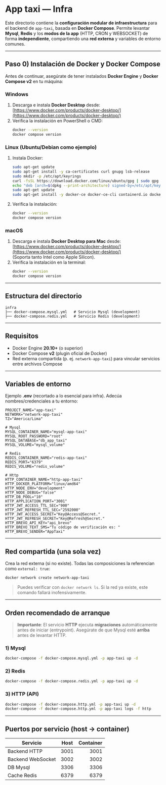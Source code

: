 # App taxi — Infra

Este directorio contiene la **configuración modular de infraestructura** para el backend de `app-taxi`, basada en **Docker Compose**. Permite levantar **Mysql**, **Redis** y los **modos de la app** (HTTP, CRON y WEBSOCKET) de forma **independiente**, compartiendo una **red externa** y variables de entorno comunes.

---

## Paso 0) Instalación de Docker y Docker Compose

Antes de continuar, asegúrate de tener instalados **Docker Engine** y **Docker Compose v2** en tu máquina:

### Windows

1. Descarga e instala **Docker Desktop** desde: [https://www.docker.com/products/docker-desktop/](https://www.docker.com/products/docker-desktop/)
2. Verifica la instalación en PowerShell o CMD:
    ```bash
    docker --version
    docker compose version
    ```

### Linux (Ubuntu/Debian como ejemplo)

1. Instala Docker:
    ```bash
    sudo apt-get update
    sudo apt-get install -y ca-certificates curl gnupg lsb-release
    sudo mkdir -p /etc/apt/keyrings
    curl -fsSL https://download.docker.com/linux/ubuntu/gpg | sudo gpg --dearmor -o /etc/apt/keyrings/docker.gpg
    echo "deb [arch=$(dpkg --print-architecture) signed-by=/etc/apt/keyrings/docker.gpg]    https://download.docker.com/linux/ubuntu $(lsb_release -cs) stable"    | sudo tee /etc/apt/sources.list.d/docker.list > /dev/null
    sudo apt-get update
    sudo apt-get install -y docker-ce docker-ce-cli containerd.io docker-compose-plugin
    ```
2. Verifica la instalación:
    ```bash
    docker --version
    docker compose version
    ```

### macOS

1. Descarga e instala **Docker Desktop para Mac** desde: [https://www.docker.com/products/docker-desktop/](https://www.docker.com/products/docker-desktop/)  
   (Soporta tanto Intel como Apple Silicon).
2. Verifica la instalación en la terminal:
    ```bash
    docker --version
    docker compose version
    ```

---

## Estructura del directorio

```
infra
├── docker-compose.mysql.yml   # Servicio Mysql (development)
├── docker-compose.redis.yml   # Servicio Redis (development)
```

---

## Requisitos

-   Docker Engine **20.10+** (o superior)
-   Docker Compose **v2** (plugin oficial de Docker)
-   Red externa compartida (p. ej. `network-app-taxi`) para vincular servicios entre archivos Compose

---

## Variables de entorno

Ejemplo **.env** (recortado a lo esencial para infra). Adecúa nombres/credenciales a tu entorno:

```env
PROJECT_NAME="app-taxi"
NETWORK="network-app-taxi"
TZ="America/Lima"

# Mysql
MYSQL_CONTAINER_NAME="mysql-app-taxi"
MYSQL_ROOT_PASSWORD="root"
MYSQL_DATABASE="db_app_taxi"
MYSQL_VOLUME="mysql_volume"

# Redis
REDIS_CONTAINER_NAME="redis-app-taxi"
REDIS_PORT="6379"
REDIS_VOLUME="redis_volume"

# Http
HTTP_CONTAINER_NAME="http-app-taxi"
HTTP_DOCKER_PLATFORM="linux/amd64"
HTTP_NODE_ENV="development"
HTTP_NODE_DEBUG="false"
HTTP_DB_POOL="10"
HTTP_APPLICATION_PORT="3001"
HTTP_JWT_ACCESS_TTL_SEC="900"
HTTP_JWT_REFRESH_TTL_SEC="2592000"
HTTP_JWT_ACCESS_SECRET="Key@Access@Secret."
HTTP_JWT_REFRESH_SECRET="Key@Refresh@Secret."
HTTP_BREVO_API_KEY="api_brevo"
HTTP_BREVO_TEXT_SMS="Tu código de verificación es: "
HTTP_BREVO_SENDER="AppTaxi"
```

---

## Red compartida (una sola vez)

Crea la red externa (si no existe). Todas las composiciones la referencian como `external: true`:

```bash
docker network create network-app-taxi
```

> Puedes verificar con `docker network ls`. Si la red ya existe, este comando fallará inofensivamente.

---

## Orden recomendado de arranque

> **Importante**: El servicio **HTTP** ejecuta **migraciones** automáticamente antes de iniciar (entrypoint). Asegúrate de que Mysql esté **arriba** antes de levantar HTTP.

### 1) Mysql

```bash
docker-compose -f docker-compose.mysql.yml -p app-taxi up -d
```

### 2) Redis

```bash
docker-compose -f docker-compose.redis.yml -p app-taxi up -d
```

### 3) HTTP (API)

```bash
docker-compose -f docker-compose.http.yml -p app-taxi up -d
docker-compose -f docker-compose.http.yml -p app-taxi logs -f http
```

---

## Puertos por servicio (host → container)

| Servicio          | Host | Container |
| ----------------- | ---- | --------: |
| Backend HTTP      | 3001 |      3001 |
| Backend WebSocket | 3002 |      3002 |
| DB Mysql          | 3306 |      3306 |
| Cache Redis       | 6379 |      6379 |
